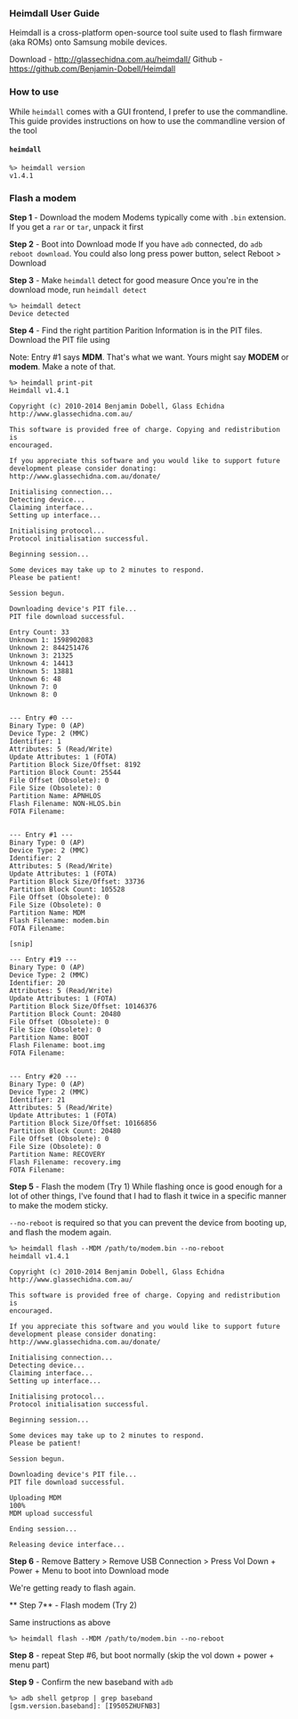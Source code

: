 ### Heimdall User Guide

Heimdall is a cross-platform open-source tool suite used to flash firmware (aka ROMs) onto Samsung mobile devices.

Download - http://glassechidna.com.au/heimdall/
Github - https://github.com/Benjamin-Dobell/Heimdall

### How to use

While `heimdall` comes with a GUI frontend, I prefer to use the commandline. This guide provides instructions on how to use the commandline version of the tool

#### `heimdall`
```
%> heimdall version
v1.4.1
```

### Flash a modem

**Step 1** - Download the modem
Modems typically come with `.bin` extension. If you get a `rar` or `tar`, unpack it first

**Step 2** - Boot into Download mode
If you have `adb` connected, do `adb reboot download`. You could also long press power button, select Reboot > Download

**Step 3** - Make `heimdall` detect for good measure
Once you're in the download mode, run `heimdall detect`

```
%> heimdall detect
Device detected
```

**Step 4** - Find the right partition
Parition Information is in the PIT files. Download the PIT file using

Note: Entry #1 says **MDM**. That's what we want. Yours might say **MODEM** or **modem**. Make a note of that.

```
%> heimdall print-pit
Heimdall v1.4.1

Copyright (c) 2010-2014 Benjamin Dobell, Glass Echidna
http://www.glassechidna.com.au/

This software is provided free of charge. Copying and redistribution is
encouraged.

If you appreciate this software and you would like to support future
development please consider donating:
http://www.glassechidna.com.au/donate/

Initialising connection...
Detecting device...
Claiming interface...
Setting up interface...

Initialising protocol...
Protocol initialisation successful.

Beginning session...

Some devices may take up to 2 minutes to respond.
Please be patient!

Session begun.

Downloading device's PIT file...
PIT file download successful.

Entry Count: 33
Unknown 1: 1598902083
Unknown 2: 844251476
Unknown 3: 21325
Unknown 4: 14413
Unknown 5: 13881
Unknown 6: 48
Unknown 7: 0
Unknown 8: 0


--- Entry #0 ---
Binary Type: 0 (AP)
Device Type: 2 (MMC)
Identifier: 1
Attributes: 5 (Read/Write)
Update Attributes: 1 (FOTA)
Partition Block Size/Offset: 8192
Partition Block Count: 25544
File Offset (Obsolete): 0
File Size (Obsolete): 0
Partition Name: APNHLOS
Flash Filename: NON-HLOS.bin
FOTA Filename:


--- Entry #1 ---
Binary Type: 0 (AP)
Device Type: 2 (MMC)
Identifier: 2
Attributes: 5 (Read/Write)
Update Attributes: 1 (FOTA)
Partition Block Size/Offset: 33736
Partition Block Count: 105528
File Offset (Obsolete): 0
File Size (Obsolete): 0
Partition Name: MDM
Flash Filename: modem.bin
FOTA Filename:

[snip]

--- Entry #19 ---
Binary Type: 0 (AP)
Device Type: 2 (MMC)
Identifier: 20
Attributes: 5 (Read/Write)
Update Attributes: 1 (FOTA)
Partition Block Size/Offset: 10146376
Partition Block Count: 20480
File Offset (Obsolete): 0
File Size (Obsolete): 0
Partition Name: BOOT
Flash Filename: boot.img
FOTA Filename:


--- Entry #20 ---
Binary Type: 0 (AP)
Device Type: 2 (MMC)
Identifier: 21
Attributes: 5 (Read/Write)
Update Attributes: 1 (FOTA)
Partition Block Size/Offset: 10166856
Partition Block Count: 20480
File Offset (Obsolete): 0
File Size (Obsolete): 0
Partition Name: RECOVERY
Flash Filename: recovery.img
FOTA Filename:

```

**Step 5** - Flash the modem (Try 1)
While flashing once is good enough for a lot of other things, I've found that I had to flash it twice in a specific manner to make the modem sticky.

`--no-reboot` is required so that you can prevent the device from booting up, and flash the modem again.

```
%> heimdall flash --MDM /path/to/modem.bin --no-reboot
heimdall v1.4.1

Copyright (c) 2010-2014 Benjamin Dobell, Glass Echidna
http://www.glassechidna.com.au/

This software is provided free of charge. Copying and redistribution is
encouraged.

If you appreciate this software and you would like to support future
development please consider donating:
http://www.glassechidna.com.au/donate/

Initialising connection...
Detecting device...
Claiming interface...
Setting up interface...

Initialising protocol...
Protocol initialisation successful.

Beginning session...

Some devices may take up to 2 minutes to respond.
Please be patient!

Session begun.

Downloading device's PIT file...
PIT file download successful.

Uploading MDM
100%
MDM upload successful

Ending session...

Releasing device interface...
```

**Step 6** - Remove Battery > Remove USB Connection > Press Vol Down + Power + Menu to boot into Download mode

We're getting ready to flash again.

** Step 7** - Flash modem (Try 2)

Same instructions as above
```
%> heimdall flash --MDM /path/to/modem.bin --no-reboot
```

**Step 8** - repeat Step #6, but boot normally (skip the vol down + power + menu part)

**Step 9** - Confirm the new baseband with `adb`

```
%> adb shell getprop | grep baseband
[gsm.version.baseband]: [I9505ZHUFNB3]
```
